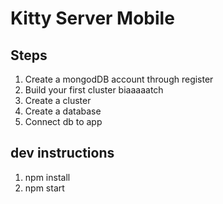 # Kitty Server Mobile

## Steps

1. Create a mongodDB account through register
2. Build your first cluster biaaaaatch
3. Create a cluster
4. Create a database
5. Connect db to app

## dev instructions

1. npm install
2. npm start
